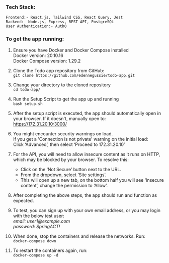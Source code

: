 ### Tech Stack:
    Frontend:- React.js, Tailwind CSS, React Query, Jest
    Backend:- Node.js, Express, REST API, PostgreSQL
    User Authentication:- Auth0

### To get the app running:
1. Ensure you have Docker and Docker Compose installed  
	Docker version: 20.10.16  
	Docker Compose version: 1.29.2

2. Clone the Todo app repository from GitHub:  
	`git clone https://github.com/edennegussie/todo-app.git`

3. Change your directory to the cloned repository  
	`cd todo-app/`

4. Run the Setup Script to get the app up and running  
	`bash setup.sh`

5. After the setup script is executed, the app should automatically open in your browser.
    If it doesn't, manually open to:  
	https://172.31.20.10:3000/

6. You might encounter security warnings on load.  
    If you get a 'Connection is not private' warning on the initial load:  
	Click ‘Advanced’, then select ‘Proceed to 172.31.20.10’

7. For the API, you will need to allow insecure content as it runs on HTTP, which may be blocked by your browser. To resolve this:
	- Click on the ‘Not Secure’ button next to the URL.
	- From the dropdown, select ‘Site settings’.
	- This will open up a new tab, on the bottom half you will see ‘Insecure content’, change the permission to ‘Allow’.

8. After completing the above steps, the app should run and function as expected.

9. To test, you can sign up with your own email address, or you may login with the below test user:  
	_email: user1@example.com_  
	_password: SpringACT!_

10. When done, stop the containers and release the networks. Run:  
	`docker-compose down`

11. To restart the containers again, run:  
	`docker-compose up -d`
